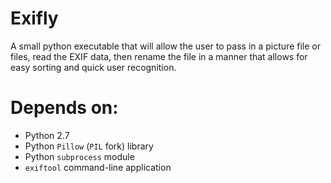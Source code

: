 # Exifly

A small python executable that will allow the user to pass in a picture file or files, read the EXIF data, then rename the file in a manner that allows for easy sorting and quick user recognition.

# Depends on:

* Python 2.7
* Python `Pillow` (`PIL` fork) library
* Python `subprocess` module
* `exiftool` command-line application
